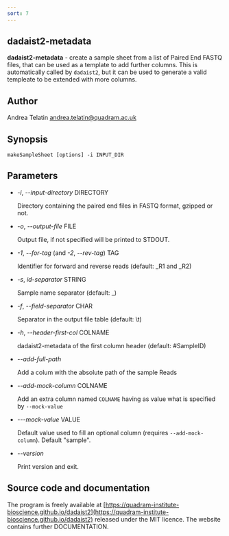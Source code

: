 ```yaml
---
sort: 7
---
```

## dadaist2-metadata
**dadaist2-metadata** - create a sample sheet from a list of Paired End FASTQ files,
that can be used as a template to add further columns.
This is automatically called by `dadaist2`, but it can be used to generate a valid
templeate to be extended with more columns.

## Author
Andrea Telatin <andrea.telatin@quadram.ac.uk>

## Synopsis
    makeSampleSheet [options] -i INPUT_DIR

## Parameters
- _-i_, _--input-directory_ DIRECTORY

    Directory containing the paired end files in FASTQ format, gzipped or not.

- _-o_, _--output-file_ FILE

    Output file, if not specified will be printed to STDOUT.

- _-1_, _--for-tag_ (and _-2_, _--rev-tag_) TAG

    Identifier for forward and reverse reads (default: \_R1 and \_R2)

- _-s_, _id-separator_ STRING

    Sample name separator (default: \_)

- _-f_, _--field-separator_ CHAR

    Separator in the output file table (default: \\t)

- _-h_, _--header-first-col_ COLNAME

    dadaist2-metadata of the first column header (default: #SampleID)

- _--add-full-path_

    Add a colum with the absolute path of the sample Reads

- _--add-mock-column_ COLNAME

    Add an extra column named `COLNAME` having as value what is specified by
    `--mock-value`

- _---mock-value_ VALUE

    Default value used to fill an optional column (requires `--add-mock-column`). Default "sample".

- _--version_

    Print version and exit.

## Source code and documentation
The program is freely available at [https://quadram-institute-bioscience.github.io/dadaist2](https://quadram-institute-bioscience.github.io/dadaist2)
released under the MIT licence. The website contains further DOCUMENTATION.
